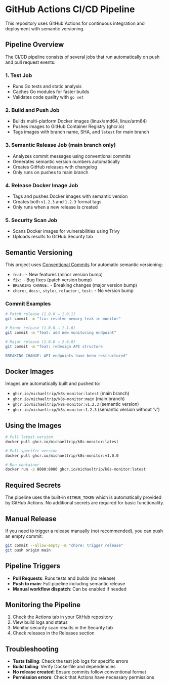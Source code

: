 # GitHub Actions CI/CD Pipeline

This repository uses GitHub Actions for continuous integration and deployment with semantic versioning.

## Pipeline Overview

The CI/CD pipeline consists of several jobs that run automatically on push and pull request events:

### 1. Test Job
- Runs Go tests and static analysis
- Caches Go modules for faster builds
- Validates code quality with `go vet`

### 2. Build and Push Job
- Builds multi-platform Docker images (linux/amd64, linux/arm64)
- Pushes images to GitHub Container Registry (ghcr.io)
- Tags images with branch name, SHA, and `latest` for main branch

### 3. Semantic Release Job (main branch only)
- Analyzes commit messages using conventional commits
- Generates semantic version numbers automatically
- Creates GitHub releases with changelog
- Only runs on pushes to main branch

### 4. Release Docker Image Job
- Tags and pushes Docker images with semantic version
- Creates both `v1.2.3` and `1.2.3` format tags
- Only runs when a new release is created

### 5. Security Scan Job
- Scans Docker images for vulnerabilities using Trivy
- Uploads results to GitHub Security tab

## Semantic Versioning

This project uses [Conventional Commits](https://www.conventionalcommits.org/) for automatic semantic versioning:

- `feat:` - New features (minor version bump)
- `fix:` - Bug fixes (patch version bump)
- `BREAKING CHANGE:` - Breaking changes (major version bump)
- `chore:`, `docs:`, `style:`, `refactor:`, `test:` - No version bump

### Commit Examples

```bash
# Patch release (1.0.0 → 1.0.1)
git commit -m "fix: resolve memory leak in monitor"

# Minor release (1.0.0 → 1.1.0)
git commit -m "feat: add new monitoring endpoint"

# Major release (1.0.0 → 2.0.0)
git commit -m "feat: redesign API structure

BREAKING CHANGE: API endpoints have been restructured"
```

## Docker Images

Images are automatically built and pushed to:
- `ghcr.io/michaeltrip/k8s-monitor:latest` (main branch)
- `ghcr.io/michaeltrip/k8s-monitor:main` (main branch)
- `ghcr.io/michaeltrip/k8s-monitor:v1.2.3` (semantic version)
- `ghcr.io/michaeltrip/k8s-monitor:1.2.3` (semantic version without 'v')

## Using the Images

```bash
# Pull latest version
docker pull ghcr.io/michaeltrip/k8s-monitor:latest

# Pull specific version
docker pull ghcr.io/michaeltrip/k8s-monitor:v1.0.0

# Run container
docker run -p 8080:8080 ghcr.io/michaeltrip/k8s-monitor:latest
```

## Required Secrets

The pipeline uses the built-in `GITHUB_TOKEN` which is automatically provided by GitHub Actions. No additional secrets are required for basic functionality.

## Manual Release

If you need to trigger a release manually (not recommended), you can push an empty commit:

```bash
git commit --allow-empty -m "chore: trigger release"
git push origin main
```

## Pipeline Triggers

- **Pull Requests**: Runs tests and builds (no release)
- **Push to main**: Full pipeline including semantic release
- **Manual workflow dispatch**: Can be enabled if needed

## Monitoring the Pipeline

1. Check the Actions tab in your GitHub repository
2. View build logs and status
3. Monitor security scan results in the Security tab
4. Check releases in the Releases section

## Troubleshooting

- **Tests failing**: Check the test job logs for specific errors
- **Build failing**: Verify Dockerfile and dependencies
- **No release created**: Ensure commits follow conventional format
- **Permission errors**: Check that Actions have necessary permissions
